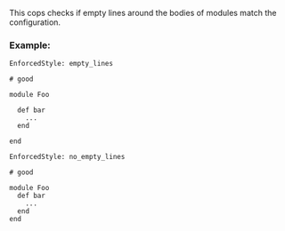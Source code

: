 This cops checks if empty lines around the bodies of modules match
the configuration.

### Example:

    EnforcedStyle: empty_lines

    # good

    module Foo

      def bar
        ...
      end

    end

    EnforcedStyle: no_empty_lines

    # good

    module Foo
      def bar
        ...
      end
    end